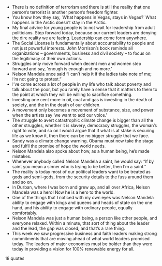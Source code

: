  - There is no definition of terrorism and there is still the reality that one person’s terrorist is another person’s freedom fighter.
 - You know how they say, ‘What happens in Vegas, stays in Vegas?’ What happens in the Arctic doesn’t stay in the Arctic.
 - My final advice for young people is to not wait for leadership from adult politicians. Step forward today, because our current leaders are denying the dire reality we are facing. Leadership can come form anywhere.
 - The Social License is fundamentally about accountability to people and not just powerful interests. John Morrison’s book reminds all organizations – governments, business and civil society – to focus on the legitimacy of their own actions.
 - Struggles only move forward when decent men and women step forward and say, ‘enough is enough and no more.’
 - Nelson Mandela once said “I can’t help it if the ladies take note of me; I’m not going to protest.”
 - I’ve come across a lot of people in my life who talk about poverty and talk about the poor, but you rarely have a sense that it matters to them to the point at which they will be willing to sacrifice something.
 - Investing one cent more in oil, coal and gas is investing in the death of society, and the in the death of our children.
 - A movement only becomes a movement of substance, size, and power when the artists say ‘we want to add our voice.’
 - The struggle to avert catastrophic climate change is bigger than all the other struggles, whether it is slavery, democracy struggles, the woman’s right to vote, and so on I would argue that if what is at stake is securing life as we know it, then there can be no bigger struggle that we face.
 - Sandy was a climate change warning. Obama must now take the stage and fulfil the promise of hope the world needs.
 - Nelson Mandela also spoke about how, as a human being, he’s made mistakes.
 - Whenever anybody called Nelson Mandela a saint, he would say: “If by saint you mean a sinner who is trying to be better, then I’m a saint.”
 - The reality is today most of our political leaders want to be treated as gods and semi-gods, from the security details to the fuss around them and so on.
 - In Durban, where I was born and grew up, and all over Africa, Nelson Mandela was a hero! Now he is a hero to the world.
 - One of the things that I noticed with my own eyes was Nelson Mandela ability to engage with kings and queens and heads of state on the one hand, and his ability to engage with ordinary people, equally comfortably.
 - Nelson Mandela was just a human being, a person like other people, and everyone relaxed. Within a minute, that sort of thing about the leader and the lead, the gap was closed, and that’s a rare thing.
 - This week we saw progressive business and faith leaders making strong commitments that are moving ahead of what world leaders promised today. The leaders of major economies must be bolder than they were today in providing a vision for 100% renewable energy for all.

18 quotes